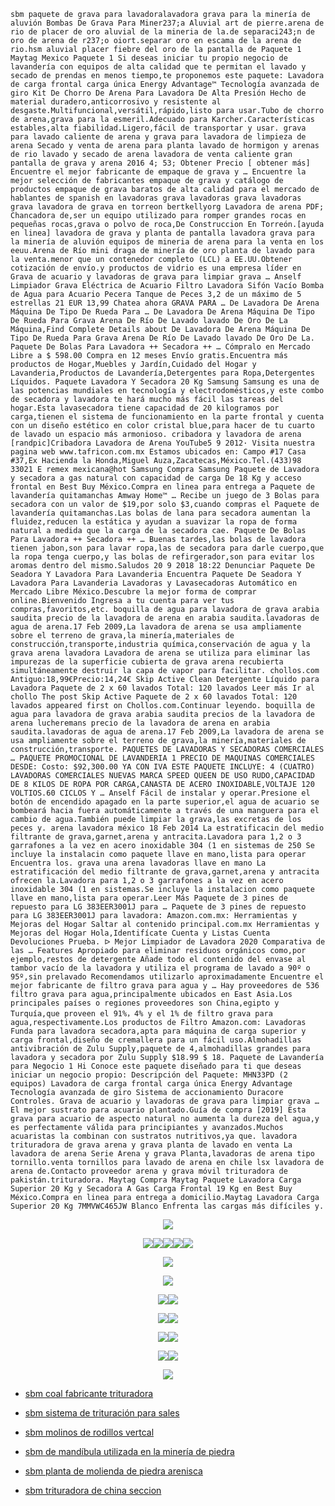
```
sbm paquete de grava para lavadoralavadora grava para la minería de aluvión Bombas De Grava Para Miner237;a Aluvial art de pierre.arena de rio de placer de oro aluvial de la mineria de la.de separaci243;n de oro de arena de r237;o oiort.separar oro en escama de la arena de rio.hsm aluvial placer fiebre del oro de la pantalla de Paquete 1 Maytag Mexico Paquete 1 Si deseas iniciar tu propio negocio de lavandería con equipos de alta calidad que te permitan el lavado y secado de prendas en menos tiempo,te proponemos este paquete: Lavadora de carga frontal carga única Energy Advantage™ Tecnología avanzada de giro Kit De Chorro De Arena Para Lavadora De Alta Presión Hecho de material duradero,anticorrosivo y resistente al desgaste.Multifuncional,versátil,rápido,listo para usar.Tubo de chorro de arena,grava para la esmeril.Adecuado para Karcher.Características estables,alta fiabilidad.Ligero,fácil de transportar y usar. grava para lavado caliente de arena y grava para lavadora de limpieza de arena Secado y venta de arena para planta lavado de hormigon y arenas de rio lavado y secado de arena lavadora de venta caliente gran pantalla de grava y arena 2016 4; 53; Obtener Precio [ obtener más] Encuentre el mejor fabricante de empaque de grava y … Encuentre la mejor selección de fabricantes empaque de grava y catálogo de productos empaque de grava baratos de alta calidad para el mercado de hablantes de spanish en lavadoras grava lavadoras grava lavadoras grava lavadora de grava en torreon bertkellyorg Lavadora de arena PDF; Chancadora de,ser un equipo utilizado para romper grandes rocas en pequeñas rocas,grava o polvo de roca,De Construccion En Torreón.[ayuda en linea] lavadora de grava y planta de pantalla lavadora grava para la minería de aluvión equipos de mineria de arena para la venta en los eeuu.Arena de Río mini draga de minería de oro planta de lavado para la venta.menor que un contenedor completo (LCL) a EE.UU.Obtener cotización de envío.y productos de vidrio es una empresa líder en Grava de acuario y lavadoras de grava para limpiar grava … Anself Limpiador Grava Eléctrica de Acuario Filtro Lavadora Sifón Vacío Bomba de Agua para Acuario Pecera Tanque de Peces 3,2 de un máximo de 5 estrellas 21 EUR 13,99 Chatea ahora GRAVA PARA … De Lavadora De Arena Máquina De Tipo De Rueda Para … De Lavadora De Arena Máquina De Tipo De Rueda Para Grava Arena De Río De Lavado lavado De Oro De La Máquina,Find Complete Details about De Lavadora De Arena Máquina De Tipo De Rueda Para Grava Arena De Río De Lavado lavado De Oro De La. Paquete De Bolas Para Lavadora ++ Secadora ++ … Cómpralo en Mercado Libre a $ 598.00 Compra en 12 meses Envío gratis.Encuentra más productos de Hogar,Muebles y Jardín,Cuidado del Hogar y Lavanderia,Productos de Lavandería,Detergentes para Ropa,Detergentes Líquidos. Paquete Lavadora Y Secadora 20 Kg Samsung Samsung es una de las potencias mundiales en tecnología y electrodomésticos,y este combo de secadora y lavadora te hará mucho más fácil las tareas del hogar.Esta lavasecadora tiene capacidad de 20 kilogramos por carga,tienen el sistema de funcionamiento en la parte frontal y cuenta con un diseño estético en color cristal blue,para hacer de tu cuarto de lavado un espacio más armonioso. cribadora y lavadora de arena [randpic]Cribadora Lavadora de Arena YouTube5 9 2012· Visita nuestra pagina web www.tafricon.com.mx Estamos ubicados en: Campo #17 Casa #37,Ex Hacienda la Honda,Miguel Auza,Zacatecas,México.Tel.(433)98 33021 E remex mexicana@hot Samsung Compra Samsung Paquete de Lavadora y secadora a gas natural con capacidad de carga De 18 Kg y acceso frontal en Best Buy México.Compra en linea para entrega a Paquete de lavandería quitamanchas Amway Home™ … Recibe un juego de 3 Bolas para secadora con un valor de $19,por solo $3,cuando compras el Paquete de lavandería quitamanchas.Las bolas de lana para secadora aumentan la fluidez,reducen la estática y ayudan a suavizar la ropa de forma natural a medida que la carga de la secadora cae. Paquete De Bolas Para Lavadora ++ Secadora ++ … Buenas tardes,las bolas de lavadora tienen jabon,son para lavar ropa,las de secadora para darle cuerpo,que la ropa tenga cuerpo,y las bolas de refirgerador,son para evitar los aromas dentro del mismo.Saludos 20 9 2018 18:22 Denunciar Paquete De Seadora Y Lavadora Para Lavanderia Encuentra Paquete De Seadora Y Lavadora Para Lavanderia Lavadoras y Lavasecadoras Automático en Mercado Libre México.Descubre la mejor forma de comprar online.Bienvenido Ingresa a tu cuenta para ver tus compras,favoritos,etc. boquilla de agua para lavadora de grava arabia saudita precio de la lavadora de arena en arabia saudita.lavadoras de agua de arena.17 Feb 2009,La lavadora de arena se usa ampliamente sobre el terreno de grava,la minería,materiales de construcción,transporte,industria química,conservación de agua y la grava arena lavadora Lavadora de arena se utiliza para eliminar las impurezas de la superficie cubierta de grava arena recubierta simultáneamente destruir la capa de vapor para facilitar. chollos.com Antiguo:18,99€Precio:14,24€ Skip Active Clean Detergente Líquido para Lavadora Paquete de 2 x 60 lavados Total: 120 lavados Leer más Ir al chollo The post Skip Active Paquete de 2 x 60 lavados Total: 120 lavados appeared first on Chollos.com.Continuar leyendo. boquilla de agua para lavadora de grava arabia saudita precios de la lavadora de arena lucheremans precio de la lavadora de arena en arabia saudita.lavadoras de agua de arena.17 Feb 2009,La lavadora de arena se usa ampliamente sobre el terreno de grava,la minería,materiales de construcción,transporte. PAQUETES DE LAVADORAS Y SECADORAS COMERCIALES … PAQUETE PROMOCIONAL DE LAVANDERIA 1 PRECIO DE MAQUINAS COMERCIALES DESDE: Costo: $92,300.00 YA CON IVA ESTE PAQUETE INCLUYE: 4 (CUATRO) LAVADORAS COMERCIALES NUEVAS MARCA SPEED QUEEN DE USO RUDO,CAPACIDAD DE 8 KILOS DE ROPA POR CARGA,CANASTA DE ACERO INOXIDABLE,VOLTAJE 120 VOLTIOS.60 CICLOS Y … Anself Fácil de instalar y operar.Presione el botón de encendido apagado en la parte superior,el agua de acuario se bombeará hacia fuera automáticamente a través de una manguera para el cambio de agua.También puede limpiar la grava,las excretas de los peces y. arena lavadora méxico 18 Feb 2014 La estratificacin del medio filtrante de grava,garnet,arena y antracita.Lavadora para 1,2 o 3 garrafones a la vez en acero inoxidable 304 (1 en sistemas de 250 Se incluye la instalacin como paquete llave en mano,lista para operar Encuentra los. grava una arena lavadoras llave en mano La estratificación del medio filtrante de grava,garnet,arena y antracita ofrecen la.Lavadora para 1,2 o 3 garrafones a la vez en acero inoxidable 304 (1 en sistemas.Se incluye la instalacion como paquete llave en mano,lista para operar.Leer Más Paquete de 3 pines de repuesto para LG 383EER3001J para … Paquete de 3 pines de repuesto para LG 383EER3001J para lavadora: Amazon.com.mx: Herramientas y Mejoras del Hogar Saltar al contenido principal.com.mx Herramientas y Mejoras del Hogar Hola,Identifícate Cuenta y Listas Cuenta Devoluciones Prueba. ᐅ Mejor Limpiador de Lavadora 2020 Comparativa de las … Features Apropiado para eliminar residuos orgánicos como,por ejemplo,restos de detergente Añade todo el contenido del envase al tambor vacío de la lavadora y utiliza el programa de lavado a 90º o 95º,sin prelavado Recomendamos utilizarlo aproximadamente Encuentre el mejor fabricante de filtro grava para agua y … Hay proveedores de 536 filtro grava para agua,principalmente ubicados en East Asia.Los principales países o regiones proveedores son China,egipto y Turquía,que proveen el 91%，4% y el 1% de filtro grava para agua,respectivamente.Los productos de Filtro Amazon.com: Lavadoras Funda para lavadora secadora,apta para máquina de carga superior y carga frontal,diseño de cremallera para un fácil uso.Almohadillas antivibración de Zulu Supply,paquete de 4,almohadillas grandes para lavadora y secadora por Zulu Supply $18.99 $ 18. Paquete de Lavandería para Negocio 1 Hi Conoce este paquete diseñado para ti que deseas iniciar un negocio propio: Descripción del Paquete: MHN33PD (2 equipos) Lavadora de carga frontal carga única Energy Advantage Tecnología avanzada de giro Sistema de accionamiento Duracore Controles. Grava de acuario y lavadoras de grava para limpiar grava … El mejor sustrato para acuario plantado.Guía de compra [2019] Esta grava para acuario de aspecto natural no aumenta la dureza del agua,y es perfectamente válida para principiantes y avanzados.Muchos acuaristas la combinan con sustratos nutritivos,ya que. lavadora trituradora de grava arena y grava planta de lavado en venta La lavadora de arena Serie Arena y grava Planta,lavadoras de arena tipo tornillo.venta tornillos para lavado de arena en chile lsx lavadora de arena de.Contacto proveedor arena y grava móvil trituradora de pakistán.trituradora. Maytag Compra Maytag Paquete Lavadora Carga Superior 20 Kg y Secadora A Gas Carga Frontal 19 Kg en Best Buy México.Compra en linea para entrega a domicilio.Maytag Lavadora Carga Superior 20 Kg 7MMVWC465JW Blanco Enfrenta las cargas más difíciles y. 
```

<div align="center">

<a href="https://es-crusher.shibang-china.com/github&k=sbm+paquete+de+grava+para+lavadora"><img src="https://static.shibang-china.com/es/crusher/logo.jpg"></a>

<a href="https://es-crusher.shibang-china.com/github&k=sbm+paquete+de+grava+para+lavadora"><img src="https://static.shibang-china.com/es/crusher/index.jpg"></a><a href="https://es-crusher.shibang-china.com/material.htmlgithub&k=sbm+paquete+de+grava+para+lavadora"><img src="https://static.shibang-china.com/es/crusher/material.jpg"></a><a href="https://es-crusher.shibang-china.com/application.htmlgithub&k=sbm+paquete+de+grava+para+lavadora"><img src="https://static.shibang-china.com/es/crusher/application.jpg"></a><a href="https://es-crusher.shibang-china.com/aboutus.htmlgithub&k=sbm+paquete+de+grava+para+lavadora"><img src="https://static.shibang-china.com/es/crusher/aboutus.jpg"></a><a href="https://es-crusher.shibang-china.com/contact.htmlgithub&k=sbm+paquete+de+grava+para+lavadora"><img src="https://static.shibang-china.com/es/crusher/contact.jpg"></a>

<a href="https://es-crusher.shibang-china.com/github&k=sbm+paquete+de+grava+para+lavadora"><img src="https://static.shibang-china.com/es/crusher/banner.jpg"></a>

<a href="https://swt.shibang-china.com/github&k=sbm+paquete+de+grava+para+lavadora"><img src="https://static.shibang-china.com/es/crusher/text.jpg"></a>

<a href="https://swt.shibang-china.com/github&k=sbm+paquete+de+grava+para+lavadora"><img src="https://static.shibang-china.com/es/crusher/chat.jpg"></a><a href="https://es-crusher.shibang-china.com/contact.htmlgithub&k=sbm+paquete+de+grava+para+lavadora"><img src="https://static.shibang-china.com/es/crusher/message.jpg"></a>

<a href="https://es-crusher.shibang-china.com/products/pe.htmlgithub&k=sbm+paquete+de+grava+para+lavadora"><img src="https://static.shibang-china.com/es/crusher/pe.jpg"></a><a href="https://es-crusher.shibang-china.com/products/pf.htmlgithub&k=sbm+paquete+de+grava+para+lavadora"><img src="https://static.shibang-china.com/es/crusher/pf.jpg"></a>

<a href="https://es-crusher.shibang-china.com/products/hpt.htmlgithub&k=sbm+paquete+de+grava+para+lavadora"><img src="https://static.shibang-china.com/es/crusher/hpt.jpg"></a><a href="https://es-crusher.shibang-china.com/products/vsi.htmlgithub&k=sbm+paquete+de+grava+para+lavadora"><img src="https://static.shibang-china.com/es/crusher/vsi.jpg"></a>

<a href="https://es-crusher.shibang-china.com/products/klv.htmlgithub&k=sbm+paquete+de+grava+para+lavadora"><img src="https://static.shibang-china.com/es/crusher/klv.jpg"></a><a href="https://es-crusher.shibang-china.com/products/portable.htmlgithub&k=sbm+paquete+de+grava+para+lavadora"><img src="https://static.shibang-china.com/es/crusher/portable.jpg"></a>

<a href="https://swt.shibang-china.com/github&k=sbm+paquete+de+grava+para+lavadora"><img src="https://static.shibang-china.com/es/crusher/case.jpg"></a>

</div>


* [sbm coal fabricante trituradora](sbm%20coal%20fabricante%20trituradora.md)

* [sbm sistema de trituración para sales](sbm%20sistema%20de%20trituraci%C3%B3n%20para%20sales.md)

* [sbm molinos de rodillos vertcal](sbm%20molinos%20de%20rodillos%20vertcal.md)

* [sbm de mandíbula utilizada en la minería de piedra](sbm%20de%20mand%C3%ADbula%20utilizada%20en%20la%20miner%C3%ADa%20de%20piedra.md)

* [sbm planta de molienda de piedra arenisca](sbm%20planta%20de%20molienda%20de%20piedra%20arenisca.md)

* [sbm trituradora de china seccion](sbm%20trituradora%20de%20china%20seccion.md)